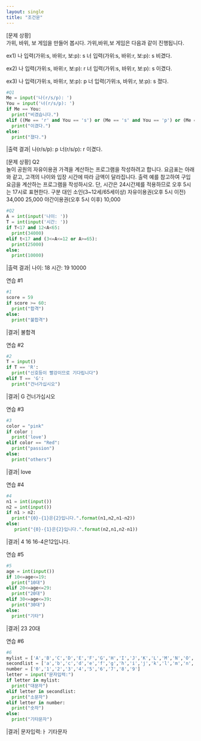 ```yaml
---
layout: single
title: "조건문"
---
```


[문제 상황]  
 가위, 바위, 보 게임을 만들어 봅시다. 가위,바위,보 게임은 다음과 같이 진행됩니다. 

ex1) 
나 입력(가위:s, 바위:r, 보:p): s 
너 입력(가위:s, 바위:r, 보:p): s 
비겼다. 

ex2) 
나 입력(가위:s, 바위:r, 보:p): r 
너 입력(가위:s, 바위:r, 보:p): s 
이겼다. 

ex3) 
나 입력(가위:s, 바위:r, 보:p): p 
너 입력(가위:s, 바위:r, 보:p): s 
졌다. 

~~~python
#Q1
Me = input('나(r/s/p): ')
You = input('너(r/s/p): ')
if Me == You:
  print("비겼습니다.")
elif ((Me == 'r' and You == 's') or (Me == 's' and You == 'p') or (Me == 'p' and You == 'r')):
  print("이겼다.")
else:
  print("졌다.")
  ~~~
  
  |출력 결과|
  나(r/s/p): p
너(r/s/p): r
이겼다.

[문제 상황] Q2  
놀이 공원의 자유이용권 가격을 계산하는 프로그램을 작성하려고 합니다. 
요금표는 아래와 같고, 고객의 나이와 입장 시간에 따라 금액이 달라집니다. 
출력 예를 참고하여 구입요금을 계산하는 프로그램을 작성하시오.
단, 시간은 24시간제를 적용하므로 오후 5시는 17시로 표현한다. 
구분 대인 소인(3~12세/65세이상) 
자유이용권(오후 5시 이전) 34,000 25,000 
야간이용권(오후 5시 이후) 10,000 

~~~python
#Q2
A = int(input('나이: '))
T = int(input('시간: '))
if T<17 and 12<A<65:
  print(34000)
elif t<17 and (3<=A<=12 or A>=65):
  print(25000)
else:
  print(10000)
~~~

|출력 결과|
나이: 18
시간: 19
10000

연습 #1

~~~python
#1
score = 59
if score >= 60:
  print("합격")
else:
  print("불합격")
~~~

|결과|
불합격

연습 #2

~~~python
#2
T = input()
if T == 'R':
  print("신호등이 빨강이므로 기다립니다")
elif T == 'G':
  print("건너가십시오")
~~~

|결과|
G
건너가십시오

연습 #3

~~~python
#3
color = "pink"
if color :
  print('love')
elif color == "Red":
  print("passion")
else:
  print("others")
~~~

|결과|
love

연습 #4

~~~python
#4
n1 = int(input())
n2 = int(input())
if n1 > n2:
  print("{0}-{1}은{2}입니다.".format(n1,n2,n1-n2))
else:
   print("{0}-{1}은{2}입니다.".format(n2,n1,n2-n1))
~~~

|결과|
4
16
16-4은12입니다.

연습 #5

~~~python
#5
age = int(input())
if 10<=age<=19:
  print("10대")
elif 20<=age<=29:
  print("20대")
elif 30<=age<=39:
  print("30대")
else:
  print("기타")
~~~

|결과|
23
20대

연습 #6

~~~python
#6
mylist = ['A','B','C','D','E','F','G','H','I','J','K','L','M','N','O','P','Q','R','S','T','U','V','W','X','Y','Z']
secondlist = ['a','b','c','d','e','f','g','h','i','j','k','l','m','n','o','p','q','r','s','t','u','v','w','x','y','z']
number = ['0','1','2','3','4','5','6','7','8','9']
letter = input("문자입력:")
if letter in mylist:
  print("대문자")
elif letter in secondlist:
  print("소문자")
elif letter in number:
  print("숫자")
else:
  print("기타문자")
~~~

|결과|
문자입력:ㅏ
기타문자
